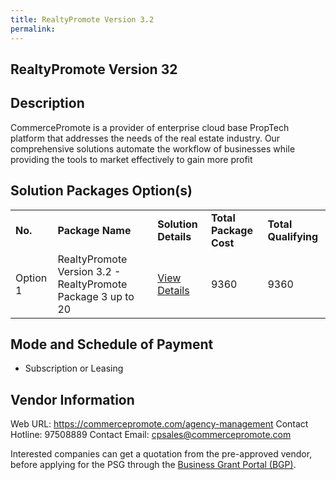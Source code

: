 ```yaml
---
title: RealtyPromote Version 3.2
permalink: 
---
```


## RealtyPromote Version 32

## Description

CommercePromote is a provider of enterprise cloud base PropTech platform that addresses the needs of the real estate industry. Our comprehensive solutions automate the workflow of businesses while providing the tools to market effectively to gain more profit

## Solution Packages Option(s)

<table>
<tr>
<td><b>No.</b></td>
<td><b>Package Name</b></td>
<td><b>Solution Details</b></td>
<td><b>Total Package Cost</b></td>
<td><b>Total Qualifying</b></td>
</tr>
<tr>
<td>Option 1</td>
<td>RealtyPromote Version 3.2 - RealtyPromote Package 3 up to 20</td>
<td><a href='https://www.gobusiness.gov.sg/images/psg/Desensitised_CommercePromote_Annex_3_CR_wef_10_March_2022_Part_3.pdf'>View Details</a></td>
<td>9360</td>
<td>9360</td>
</tr>
</table>

## Mode and Schedule of Payment

 - Subscription or Leasing

## Vendor Information

 Web URL: https://commercepromote.com/agency-management 
Contact Hotline: 97508889 
Contact Email: cpsales@commercepromote.com 


Interested companies can get a quotation from the pre-approved vendor, before applying for the PSG through the <a href='https://www.businessgrants.gov.sg/'>Business Grant Portal (BGP)</a>.
